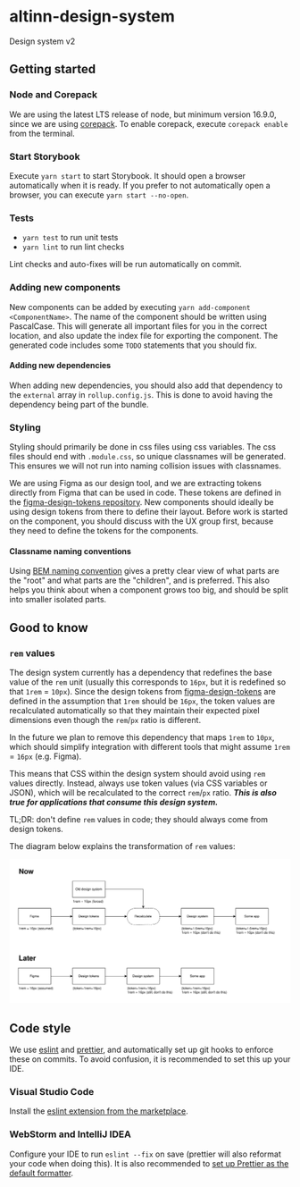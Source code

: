 # altinn-design-system

Design system v2

## Getting started

### Node and Corepack

We are using the latest LTS release of node, but minimum version 16.9.0, since we are using [corepack](https://nodejs.org/api/corepack.html). To enable corepack, execute `corepack enable` from the terminal.

### Start Storybook

Execute `yarn start` to start Storybook. It should open a browser automatically when it is ready. If you prefer to not automatically open a browser, you can execute `yarn start --no-open`.

### Tests

- `yarn test` to run unit tests
- `yarn lint` to run lint checks

Lint checks and auto-fixes will be run automatically on commit.

### Adding new components

New components can be added by executing `yarn add-component <ComponentName>`. The name of the component should be written using PascalCase. This will generate all important files for you in the correct location, and also update the index file for exporting the component. The generated code includes some `TODO` statements that you should fix.

#### Adding new dependencies

When adding new dependencies, you should also add that dependency to the `external` array in `rollup.config.js`. This is done to avoid having the dependency being part of the bundle.

### Styling

Styling should primarily be done in css files using css variables. The css files should end with `.module.css`, so unique classnames will be generated. This ensures we will not run into naming collision issues with classnames.

We are using Figma as our design tool, and we are extracting tokens directly from Figma that can be used in code. These tokens are defined in the [figma-design-tokens repository](https://github.com/Altinn/figma-design-tokens). New components should ideally be using design tokens from there to define their layout. Before work is started on the component, you should discuss with the UX group first, because they need to define the tokens for the components.

#### Classname naming conventions

Using [BEM naming convention](http://getbem.com/naming/) gives a pretty clear view of what parts are the "root" and what parts are the "children", and is preferred. This also helps you think about when a component grows too big, and should be split into smaller isolated parts.

## Good to know

### `rem` values

The design system currently has a dependency that redefines the base value of the `rem` unit (usually this corresponds to `16px`, but it is redefined so that `1rem` = `10px`). Since the design tokens from [figma-design-tokens](https://github.com/Altinn/figma-design-tokens) are defined in the assumption that `1rem` should be `16px`, the token values are recalculated automatically so that they maintain their expected pixel dimensions even though the `rem`/`px` ratio is different.

In the future we plan to remove this dependency that maps `1rem` to `10px`, which should simplify integration with different tools that might assume `1rem` = `16px` (e.g. Figma).

This means that CSS within the design system should avoid using `rem` values directly. Instead, always use token values (via CSS variables or JSON), which will be recalculated to the correct `rem`/`px` ratio. _**This is also true for applications that consume this design system.**_

TL;DR: don't define `rem` values in code; they should always come from design tokens.

The diagram below explains the transformation of `rem` values:

![rem calculation flow diagram](./docs/rem-ratio.svg)

## Code style

We use [eslint](https://eslint.org/) and [prettier](https://prettier.io/), and automatically set up git hooks to enforce
these on commits. To avoid confusion, it is recommended to set this up your IDE.

### Visual Studio Code

Install the [eslint extension from the marketplace](https://marketplace.visualstudio.com/items?itemName=dbaeumer.vscode-eslint).

### WebStorm and IntelliJ IDEA

Configure your IDE to run `eslint --fix` on save (prettier will also reformat your code when doing this). It is also recommended to
[set up Prettier as the default formatter](https://www.jetbrains.com/help/webstorm/prettier.html#ws_prettier_default_formatter).
